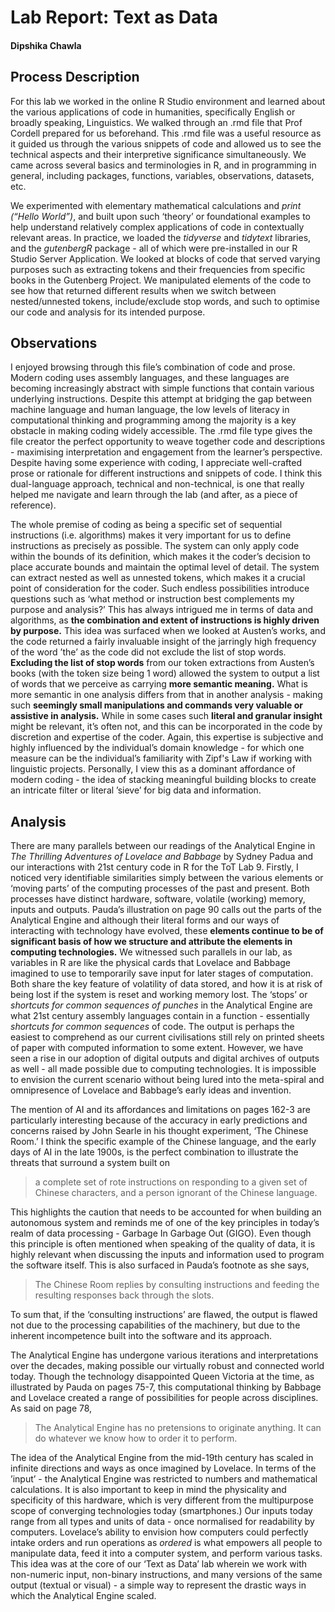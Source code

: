 # Lab Report: Text as Data

#### Dipshika Chawla

## Process Description

For this lab we worked in the online R Studio environment and learned about the various applications of code in humanities, specifically English or broadly speaking, Linguistics. We walked through an .rmd file that Prof Cordell prepared for us beforehand. This .rmd file was a useful resource as it guided us through the various snippets of code and allowed us to see the technical aspects and their interpretive significance simultaneously. We came across several basics and terminologies in R, and in programming in general, including packages, functions, variables, observations, datasets, etc. 

We experimented with elementary mathematical calculations and _print (“Hello World”)_, and built upon such ‘theory’ or foundational examples to help understand relatively complex applications of code in contextually relevant areas. In practice, we loaded the _tidyverse_ and _tidytext_ libraries, and the _gutenbergR_ package - all of which were pre-installed in our R Studio Server Application. We looked at blocks of code that served varying purposes such as extracting tokens and their frequencies from specific books in the Gutenberg Project. We manipulated elements of the code to see how that returned different results when we switch between nested/unnested tokens, include/exclude stop words, and such to optimise our code and analysis for its intended purpose. 

## Observations

I enjoyed browsing through this file’s combination of code and prose. Modern coding uses assembly languages, and these languages are becoming increasingly abstract with simple functions that contain various underlying instructions. Despite this attempt at bridging the gap between machine language and human language, the low levels of literacy in computational thinking and programming among the majority is a key obstacle in making coding widely accessible. The .rmd file type gives the file creator the perfect opportunity to weave together code and descriptions - maximising interpretation and engagement from the learner’s perspective. Despite having some experience with coding, I appreciate well-crafted prose or rationale for different instructions and snippets of code. I think this dual-language approach, technical and non-technical, is one that really helped me navigate and learn through the lab (and after, as a piece of reference).

The whole premise of coding as being a specific set of sequential instructions (i.e. algorithms) makes it very important for us to define instructions as precisely as possible. The system can only apply code within the bounds of its definition, which makes it the coder’s decision to place accurate bounds and maintain the optimal level of detail. The system can extract nested as well as unnested tokens, which makes it a crucial point of consideration for the coder. Such endless possibilities introduce questions such as ‘what method or instruction best complements my purpose and analysis?’ This has always intrigued me in terms of data and algorithms, as **the combination and extent of instructions is highly driven by purpose.** This idea was surfaced when we looked at Austen’s works, and the code returned a fairly invaluable insight of the jarringly high frequency of the word ’the’ as the code did not exclude the list of stop words. **Excluding the list of stop words** from our token extractions from Austen’s books (with the token size being 1 word) allowed the system to output a list of words that we perceive as carrying **more semantic meaning.** What is more semantic in one analysis differs from that in another analysis - making such **seemingly small manipulations and commands very valuable or assistive in analysis.** While in some cases such **literal and granular insight** might be relevant, it’s often not, and this can be incorporated in the code by discretion and expertise of the coder. Again, this expertise is subjective and highly influenced by the individual’s domain knowledge - for which one measure can be the individual’s familiarity with Zipf's Law if working with linguistic projects. Personally, I view this as a dominant affordance of modern coding - the idea of stacking meaningful building blocks to create an intricate filter or literal ’sieve’ for big data and information.

## Analysis

There are many parallels between our readings of the Analytical Engine in _The Thrilling Adventures of Lovelace and Babbage_ by Sydney Padua and our interactions with 21st century code in R for the ToT Lab 9. Firstly, I noticed very identifiable similarities simply between the various elements or ‘moving parts’ of the computing processes of the past and present. Both processes have distinct hardware, software, volatile (working) memory, inputs and outputs. Pauda’s illustration on page 90 calls out the parts of the Analytical Engine and although their literal forms and our ways of interacting with technology have evolved, these **elements continue to be of significant basis of how we structure and attribute the elements in computing technologies.** We witnessed such parallels in our lab, as variables in R are like the physical cards that Lovelace and Babbage imagined to use to temporarily save input for later stages of computation. Both share the key feature of volatility of data stored, and how it is at risk of being lost if the system is reset and working memory lost. The ‘stops’ or _shortcuts for common sequences of punches_ in the Analytical Engine are what 21st century assembly languages contain in a function - essentially _shortcuts for common sequences_ of code. The output is perhaps the easiest to comprehend as our current civilisations still rely on printed sheets of paper with computed information to some extent. However, we have seen a rise in our adoption of digital outputs and digital archives of outputs as well - all made possible due to computing technologies. It is impossible to envision the current scenario without being lured into the meta-spiral and omnipresence of Lovelace and Babbage’s early ideas and invention. 

The mention of AI and its affordances and limitations on pages 162-3 are particularly interesting because of the accuracy in early predictions and concerns raised by John Searle in his thought experiment, ‘The Chinese Room.’ I think the specific example of the Chinese language, and the early days of AI in the late 1900s, is the perfect combination to illustrate the threats that surround a system built on
> a complete set of rote instructions on responding to a given set of Chinese characters, and a person ignorant of the Chinese language.

This highlights the caution that needs to be accounted for when building an autonomous system and reminds me of one of the key principles in today’s realm of data processing - Garbage In Garbage Out (GIGO). Even though this principle is often mentioned when speaking of the quality of data, it is highly relevant when discussing the inputs and information used to program the software itself. This is also surfaced in Pauda’s footnote as she says,
> The Chinese Room replies by consulting instructions and feeding the resulting responses back through the slots.

To sum that, if the ‘consulting instructions’ are flawed, the output is flawed not due to the processing capabilities of the machinery, but due to the inherent incompetence built into the software and its approach.

The Analytical Engine has undergone various iterations and interpretations over the decades, making possible our virtually robust and connected world today. Though the technology disappointed Queen Victoria at the time, as illustrated by Pauda on pages 75-7, this computational thinking by Babbage and Lovelace created a range of possibilities for people across disciplines. As said on page 78,
>The Analytical Engine has no pretensions to originate anything. It can do whatever we know how to order it to perform.

The idea of the Analytical Engine from the mid-19th century has scaled in infinite directions and ways as once imagined by Lovelace. In terms of the ’input’ - the Analytical Engine was restricted to numbers and mathematical calculations. It is also important to keep in mind the physicality and specificity of this hardware, which is very different from the multipurpose scope of converging technologies today (smartphones.) Our inputs today range from all types and units of data - once normalised for readability by computers. Lovelace’s ability to envision how computers could perfectly intake orders and run operations as _ordered_ is what empowers all people to manipulate data, feed it into a computer system, and perform various tasks. This idea was at the core of our ‘Text as Data’ lab wherein we work with non-numeric input, non-binary instructions, and many versions of the same output (textual or visual) - a simple way to represent the drastic ways in which the Analytical Engine scaled. 
